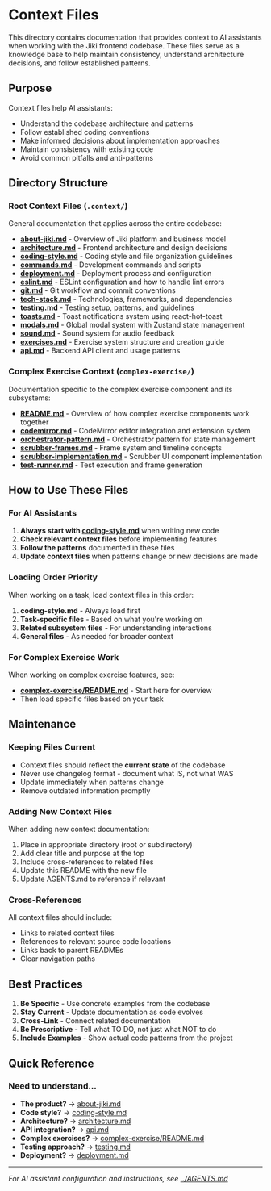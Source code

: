 # Context Files

This directory contains documentation that provides context to AI assistants when working with the Jiki frontend codebase. These files serve as a knowledge base to help maintain consistency, understand architecture decisions, and follow established patterns.

## Purpose

Context files help AI assistants:

- Understand the codebase architecture and patterns
- Follow established coding conventions
- Make informed decisions about implementation approaches
- Maintain consistency with existing code
- Avoid common pitfalls and anti-patterns

## Directory Structure

### Root Context Files (`.context/`)

General documentation that applies across the entire codebase:

- **[about-jiki.md](./about-jiki.md)** - Overview of Jiki platform and business model
- **[architecture.md](./architecture.md)** - Frontend architecture and design decisions
- **[coding-style.md](./coding-style.md)** - Coding style and file organization guidelines
- **[commands.md](./commands.md)** - Development commands and scripts
- **[deployment.md](./deployment.md)** - Deployment process and configuration
- **[eslint.md](./eslint.md)** - ESLint configuration and how to handle lint errors
- **[git.md](./git.md)** - Git workflow and commit conventions
- **[tech-stack.md](./tech-stack.md)** - Technologies, frameworks, and dependencies
- **[testing.md](./testing.md)** - Testing setup, patterns, and guidelines
- **[toasts.md](./toasts.md)** - Toast notifications system using react-hot-toast
- **[modals.md](./modals.md)** - Global modal system with Zustand state management
- **[sound.md](./sound.md)** - Sound system for audio feedback
- **[exercises.md](./exercises.md)** - Exercise system structure and creation guide
- **[api.md](./api.md)** - Backend API client and usage patterns

### Complex Exercise Context (`complex-exercise/`)

Documentation specific to the complex exercise component and its subsystems:

- **[README.md](./complex-exercise/README.md)** - Overview of how complex exercise components work together
- **[codemirror.md](./complex-exercise/codemirror.md)** - CodeMirror editor integration and extension system
- **[orchestrator-pattern.md](./complex-exercise/orchestrator-pattern.md)** - Orchestrator pattern for state management
- **[scrubber-frames.md](./complex-exercise/scrubber-frames.md)** - Frame system and timeline concepts
- **[scrubber-implementation.md](./complex-exercise/scrubber-implementation.md)** - Scrubber UI component implementation
- **[test-runner.md](./complex-exercise/test-runner.md)** - Test execution and frame generation

## How to Use These Files

### For AI Assistants

1. **Always start with [coding-style.md](./coding-style.md)** when writing new code
2. **Check relevant context files** before implementing features
3. **Follow the patterns** documented in these files
4. **Update context files** when patterns change or new decisions are made

### Loading Order Priority

When working on a task, load context files in this order:

1. **coding-style.md** - Always load first
2. **Task-specific files** - Based on what you're working on
3. **Related subsystem files** - For understanding interactions
4. **General files** - As needed for broader context

### For Complex Exercise Work

When working on complex exercise features, see:

- **[complex-exercise/README.md](./complex-exercise/README.md)** - Start here for overview
- Then load specific files based on your task

## Maintenance

### Keeping Files Current

- Context files should reflect the **current state** of the codebase
- Never use changelog format - document what IS, not what WAS
- Update immediately when patterns change
- Remove outdated information promptly

### Adding New Context Files

When adding new context documentation:

1. Place in appropriate directory (root or subdirectory)
2. Add clear title and purpose at the top
3. Include cross-references to related files
4. Update this README with the new file
5. Update AGENTS.md to reference if relevant

### Cross-References

All context files should include:

- Links to related context files
- References to relevant source code locations
- Links back to parent READMEs
- Clear navigation paths

## Best Practices

1. **Be Specific** - Use concrete examples from the codebase
2. **Stay Current** - Update documentation as code evolves
3. **Cross-Link** - Connect related documentation
4. **Be Prescriptive** - Tell what TO DO, not just what NOT to do
5. **Include Examples** - Show actual code patterns from the project

## Quick Reference

### Need to understand...

- **The product?** → [about-jiki.md](./about-jiki.md)
- **Code style?** → [coding-style.md](./coding-style.md)
- **Architecture?** → [architecture.md](./architecture.md)
- **API integration?** → [api.md](./api.md)
- **Complex exercises?** → [complex-exercise/README.md](./complex-exercise/README.md)
- **Testing approach?** → [testing.md](./testing.md)
- **Deployment?** → [deployment.md](./deployment.md)

---

_For AI assistant configuration and instructions, see [../AGENTS.md](../AGENTS.md)_
